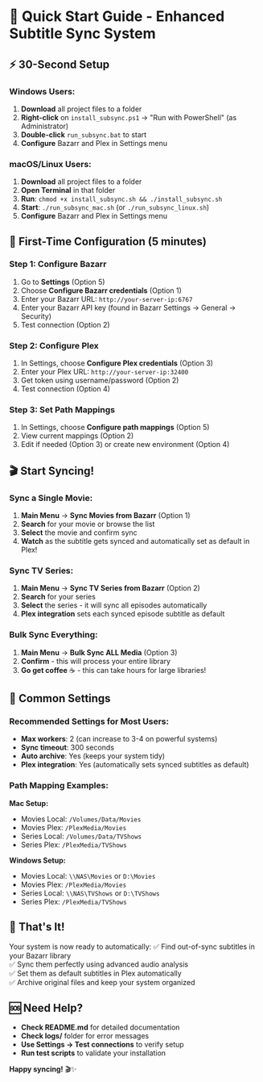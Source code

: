 # 🚀 Quick Start Guide - Enhanced Subtitle Sync System

## ⚡ 30-Second Setup

### Windows Users:
1. **Download** all project files to a folder
2. **Right-click** on `install_subsync.ps1` → "Run with PowerShell" (as Administrator)
3. **Double-click** `run_subsync.bat` to start
4. **Configure** Bazarr and Plex in Settings menu

### macOS/Linux Users:
1. **Download** all project files to a folder
2. **Open Terminal** in that folder
3. **Run**: `chmod +x install_subsync.sh && ./install_subsync.sh`
4. **Start**: `./run_subsync_mac.sh` (or `./run_subsync_linux.sh`)
5. **Configure** Bazarr and Plex in Settings menu

## 🎯 First-Time Configuration (5 minutes)

### Step 1: Configure Bazarr
1. Go to **Settings** (Option 5)
2. Choose **Configure Bazarr credentials** (Option 1)
3. Enter your Bazarr URL: `http://your-server-ip:6767`
4. Enter your Bazarr API key (found in Bazarr Settings → General → Security)
5. Test connection (Option 2)

### Step 2: Configure Plex  
1. In Settings, choose **Configure Plex credentials** (Option 3)
2. Enter your Plex URL: `http://your-server-ip:32400`
3. Get token using username/password (Option 2)
4. Test connection (Option 4)

### Step 3: Set Path Mappings
1. In Settings, choose **Configure path mappings** (Option 5)
2. View current mappings (Option 2)
3. Edit if needed (Option 3) or create new environment (Option 4)

## 🎬 Start Syncing!

### Sync a Single Movie:
1. **Main Menu** → **Sync Movies from Bazarr** (Option 1)
2. **Search** for your movie or browse the list
3. **Select** the movie and confirm sync
4. **Watch** as the subtitle gets synced and automatically set as default in Plex!

### Sync TV Series:
1. **Main Menu** → **Sync TV Series from Bazarr** (Option 2)  
2. **Search** for your series
3. **Select** the series - it will sync all episodes automatically
4. **Plex integration** sets each synced episode subtitle as default

### Bulk Sync Everything:
1. **Main Menu** → **Bulk Sync ALL Media** (Option 3)
2. **Confirm** - this will process your entire library
3. **Go get coffee** ☕ - this can take hours for large libraries!

## 🔧 Common Settings

### Recommended Settings for Most Users:
- **Max workers**: 2 (can increase to 3-4 on powerful systems)
- **Sync timeout**: 300 seconds
- **Auto archive**: Yes (keeps your system tidy)
- **Plex integration**: Yes (automatically sets synced subtitles as default)

### Path Mapping Examples:

**Mac Setup:**
- Movies Local: `/Volumes/Data/Movies`
- Movies Plex: `/PlexMedia/Movies`
- Series Local: `/Volumes/Data/TVShows`
- Series Plex: `/PlexMedia/TVShows`

**Windows Setup:**
- Movies Local: `\\NAS\Movies` or `D:\Movies`
- Movies Plex: `/PlexMedia/Movies`
- Series Local: `\\NAS\TVShows` or `D:\TVShows`  
- Series Plex: `/PlexMedia/TVShows`

## 🎉 That's It!

Your system is now ready to automatically:
✅ Find out-of-sync subtitles in your Bazarr library  
✅ Sync them perfectly using advanced audio analysis  
✅ Set them as default subtitles in Plex automatically  
✅ Archive original files and keep your system organized  

## 🆘 Need Help?

- **Check README.md** for detailed documentation
- **Check logs/** folder for error messages  
- **Use Settings → Test connections** to verify setup
- **Run test scripts** to validate your installation

**Happy syncing!** 🎬✨
